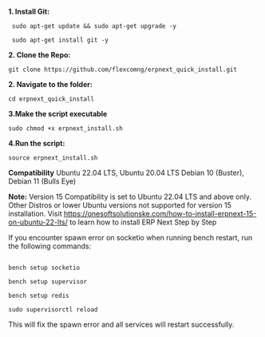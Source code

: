 <strong>1. Install Git:</strong>
<pre><code> sudo apt-get update && sudo apt-get upgrade -y</code></pre>
<pre><code> sudo apt-get install git -y </code></pre>

 <strong>2. Clone the Repo:</strong></code></pre>
<pre><code>git clone https://github.com/flexcomng/erpnext_quick_install.git</code></pre>

<strong>2. Navigate to the folder:</strong>
<pre><code>cd erpnext_quick_install</code></pre>

<strong>3.Make the script executable</strong>
<pre><code>sudo chmod +x erpnext_install.sh</code></pre>

<strong>4.Run the script:</strong>
<pre><code>source erpnext_install.sh</code></pre>

<strong>Compatibility</strong>
Ubuntu 22.04 LTS, Ubuntu 20.04 LTS
Debian 10 (Buster), Debian 11 (Bulls Eye)

<strong>Note:</strong>
Version 15 Compatibility is set to Ubuntu 22.04 LTS and above only. Other Distros or lower Ubuntu versions not supported for version 15 installation. Visit https://onesoftsolutionske.com/how-to-install-erpnext-15-on-ubuntu-22-lts/ to learn how to install ERP Next Step by Step

If you encounter spawn error on socketio when running bench restart, run the following commands:
<pre><code>
bench setup socketio
</code></pre>
<pre><code>bench setup supervisor  </code></pre>
<pre><code>bench setup redis  </code></pre>
<pre><code>sudo supervisorctl reload  </code></pre>
This will fix the spawn error and all services will restart successfully.
